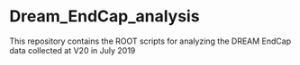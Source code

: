# Dream_EndCap_analysis
This repository contains the ROOT scripts for analyzing the DREAM EndCap data collected at V20 in July 2019

